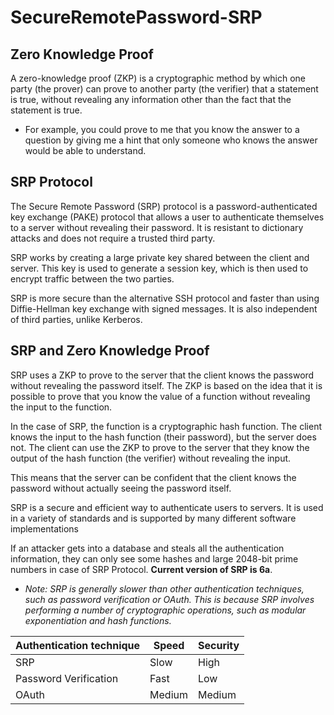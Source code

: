 # SecureRemotePassword-SRP

## Zero Knowledge Proof
A zero-knowledge proof (ZKP) is a cryptographic method by which one party (the prover) can prove to another party (the verifier) that a statement is true, without revealing any information other than the fact that the statement is true.
*  For example, you could prove to me that you know the answer to a question by giving me a hint that only someone who knows the answer would be able to understand.

## SRP Protocol
The Secure Remote Password (SRP) protocol is a password-authenticated key exchange (PAKE) protocol that allows a user to authenticate themselves to a server without revealing their password. It is resistant to dictionary attacks and does not require a trusted third party.

SRP works by creating a large private key shared between the client and server. This key is used to generate a session key, which is then used to encrypt traffic between the two parties.

SRP is more secure than the alternative SSH protocol and faster than using Diffie-Hellman key exchange with signed messages. It is also independent of third parties, unlike Kerberos.

<!-- - Source : https://en.wikipedia.org/wiki/Secure_Remote_Password_protocol#:~:text=6.3%20Other%20links-,Overview,the%20user%20to%20the%20server. -->

## SRP and Zero Knowledge Proof
SRP uses a ZKP to prove to the server that the client knows the password without revealing the password itself. The ZKP is based on the idea that it is possible to prove that you know the value of a function without revealing the input to the function.

In the case of SRP, the function is a cryptographic hash function. The client knows the input to the hash function (their password), but the server does not. The client can use the ZKP to prove to the server that they know the output of the hash function (the verifier) without revealing the input.

This means that the server can be confident that the client knows the password without actually seeing the password itself.

SRP is a secure and efficient way to authenticate users to servers. It is used in a variety of standards and is supported by many different software implementations

If an attacker gets into a database and steals all the authentication information, they can only see some hashes and large 2048-bit prime numbers in case of SRP Protocol. **Current version of SRP is 6a**.

- *Note: SRP is generally slower than other authentication techniques, such as password verification or OAuth. This is because SRP involves performing a number of cryptographic operations, such as modular exponentiation and hash functions.*

| Authentication technique | Speed  | Security |
|--------------------------|--------|----------|
| SRP                      | Slow   | High     |
| Password Verification    | Fast   | Low      |
| OAuth                    | Medium | Medium   |